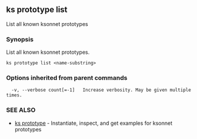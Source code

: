 ## ks prototype list

List all known ksonnet prototypes

### Synopsis


List all known ksonnet prototypes.

```
ks prototype list <name-substring>
```

### Options inherited from parent commands

```
  -v, --verbose count[=-1]   Increase verbosity. May be given multiple times.
```

### SEE ALSO
* [ks prototype](ks_prototype.md)	 - Instantiate, inspect, and get examples for ksonnet prototypes

